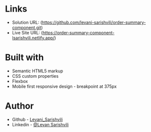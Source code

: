 # Links

- Solution URL: (https://github.com/levani-sarishvili/order-summary-component.git)
- Live Site URL: (https://order-summary-component-lsarishvili.netlify.app/)

# Built with

- Semantic HTML5 markup
- CSS custom properties
- Flexbox
- Mobile first responsive design - breakpoint at 375px

# Author

- Github - [Levani_Sarishvili](https://github.com/levani-sarishvili)
- Linkedin - [@Levan Sarishvili](https://www.linkedin.com/in/levan-sarishvili-b87245b1/)
